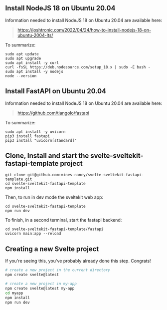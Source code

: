 ## Install NodeJS 18 on Ubuntu 20.04

Information needed to install NodeJS 18 on Ubuntu 20.04 are available here:
> https://joshtronic.com/2022/04/24/how-to-install-nodejs-18-on-ubuntu-2004-lts/

To summarize:
```
sudo apt update
sudo apt upgrade
sudo apt install -y curl
curl -fsSL https://deb.nodesource.com/setup_18.x | sudo -E bash -
sudo apt install -y nodejs
node --version
```

## Install FastAPI on Ubuntu 20.04

Information needed to install NodeJS 18 on Ubuntu 20.04 are available here:
> https://github.com/tiangolo/fastapi

To summarize:
```
sudo apt install -y uvicorn
pip3 install fastapi
pip3 install "uvicorn[standard]"
```

## Clone, Install and start the svelte-sveltekit-fastapi-template project

```commandline
git clone git@github.com:mines-nancy/svelte-sveltekit-fastapi-template.git
cd svelte-sveltekit-fastapi-template
npm install
```

Then, to run in dev mode the sveltekit web app:

```commandline
cd svelte-sveltekit-fastapi-template
npm run dev
```

To finish, in a second terminal, start the fastapi backend:
```commandline
cd svelte-sveltekit-fastapi-template/fastapi
uvicorn main:app --reload
```

## Creating a new Svelte project 

If you're seeing this, you've probably already done this step. Congrats!

```bash
# create a new project in the current directory
npm create svelte@latest

# create a new project in my-app
npm create svelte@latest my-app
cd myapp
npm install
npm run dev
```


